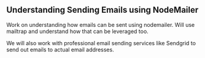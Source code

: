 ## Understanding Sending Emails using NodeMailer

Work on understanding how emails can be sent using nodemailer.
Will use mailtrap and understand how that can be leveraged too. 

We will also work with professional email sending services like Sendgrid to send out emails to actual email addresses.

